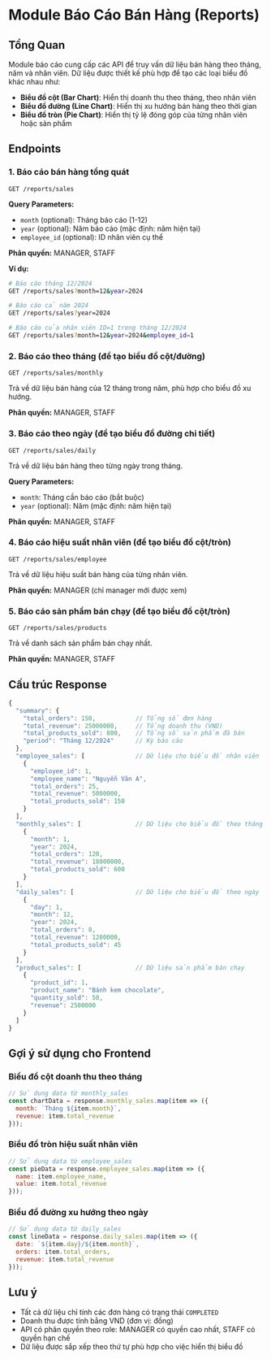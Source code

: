 # Module Báo Cáo Bán Hàng (Reports)

## Tổng Quan
Module báo cáo cung cấp các API để truy vấn dữ liệu bán hàng theo tháng, năm và nhân viên. Dữ liệu được thiết kế phù hợp để tạo các loại biểu đồ khác nhau như:
- **Biểu đồ cột (Bar Chart)**: Hiển thị doanh thu theo tháng, theo nhân viên
- **Biểu đồ đường (Line Chart)**: Hiển thị xu hướng bán hàng theo thời gian
- **Biểu đồ tròn (Pie Chart)**: Hiển thị tỷ lệ đóng góp của từng nhân viên hoặc sản phẩm

## Endpoints

### 1. Báo cáo bán hàng tổng quát
```
GET /reports/sales
```
**Query Parameters:**
- `month` (optional): Tháng báo cáo (1-12)
- `year` (optional): Năm báo cáo (mặc định: năm hiện tại)
- `employee_id` (optional): ID nhân viên cụ thể

**Phân quyền:** MANAGER, STAFF

**Ví dụ:**
```bash
# Báo cáo tháng 12/2024
GET /reports/sales?month=12&year=2024

# Báo cáo cả năm 2024
GET /reports/sales?year=2024

# Báo cáo của nhân viên ID=1 trong tháng 12/2024
GET /reports/sales?month=12&year=2024&employee_id=1
```

### 2. Báo cáo theo tháng (để tạo biểu đồ cột/đường)
```
GET /reports/sales/monthly
```
Trả về dữ liệu bán hàng của 12 tháng trong năm, phù hợp cho biểu đồ xu hướng.

**Phân quyền:** MANAGER, STAFF

### 3. Báo cáo theo ngày (để tạo biểu đồ đường chi tiết)
```
GET /reports/sales/daily
```
Trả về dữ liệu bán hàng theo từng ngày trong tháng.

**Query Parameters:**
- `month`: Tháng cần báo cáo (bắt buộc)
- `year` (optional): Năm (mặc định: năm hiện tại)

**Phân quyền:** MANAGER, STAFF

### 4. Báo cáo hiệu suất nhân viên (để tạo biểu đồ cột/tròn)
```
GET /reports/sales/employee
```
Trả về dữ liệu hiệu suất bán hàng của từng nhân viên.

**Phân quyền:** MANAGER (chỉ manager mới được xem)

### 5. Báo cáo sản phẩm bán chạy (để tạo biểu đồ cột/tròn)
```
GET /reports/sales/products
```
Trả về danh sách sản phẩm bán chạy nhất.

**Phân quyền:** MANAGER, STAFF

## Cấu trúc Response

```typescript
{
  "summary": {
    "total_orders": 150,           // Tổng số đơn hàng
    "total_revenue": 25000000,     // Tổng doanh thu (VND)
    "total_products_sold": 800,    // Tổng số sản phẩm đã bán
    "period": "Tháng 12/2024"      // Kỳ báo cáo
  },
  "employee_sales": [              // Dữ liệu cho biểu đồ nhân viên
    {
      "employee_id": 1,
      "employee_name": "Nguyễn Văn A",
      "total_orders": 25,
      "total_revenue": 5000000,
      "total_products_sold": 150
    }
  ],
  "monthly_sales": [               // Dữ liệu cho biểu đồ theo tháng
    {
      "month": 1,
      "year": 2024,
      "total_orders": 120,
      "total_revenue": 18000000,
      "total_products_sold": 600
    }
  ],
  "daily_sales": [                 // Dữ liệu cho biểu đồ theo ngày
    {
      "day": 1,
      "month": 12,
      "year": 2024,
      "total_orders": 8,
      "total_revenue": 1200000,
      "total_products_sold": 45
    }
  ],
  "product_sales": [               // Dữ liệu sản phẩm bán chạy
    {
      "product_id": 1,
      "product_name": "Bánh kem chocolate",
      "quantity_sold": 50,
      "revenue": 2500000
    }
  ]
}
```

## Gợi ý sử dụng cho Frontend

### Biểu đồ cột doanh thu theo tháng
```javascript
// Sử dụng data từ monthly_sales
const chartData = response.monthly_sales.map(item => ({
  month: `Tháng ${item.month}`,
  revenue: item.total_revenue
}));
```

### Biểu đồ tròn hiệu suất nhân viên
```javascript
// Sử dụng data từ employee_sales
const pieData = response.employee_sales.map(item => ({
  name: item.employee_name,
  value: item.total_revenue
}));
```

### Biểu đồ đường xu hướng theo ngày
```javascript
// Sử dụng data từ daily_sales
const lineData = response.daily_sales.map(item => ({
  date: `${item.day}/${item.month}`,
  orders: item.total_orders,
  revenue: item.total_revenue
}));
```

## Lưu ý
- Tất cả dữ liệu chỉ tính các đơn hàng có trạng thái `COMPLETED`
- Doanh thu được tính bằng VND (đơn vị: đồng)
- API có phân quyền theo role: MANAGER có quyền cao nhất, STAFF có quyền hạn chế
- Dữ liệu được sắp xếp theo thứ tự phù hợp cho việc hiển thị biểu đồ 